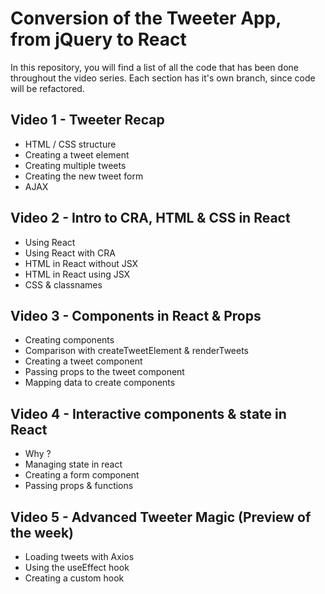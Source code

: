 # Conversion of the Tweeter App, from jQuery to React

In this repository, you will find a list of all the code that has been done throughout the video series. Each section has it's own branch, since code will be refactored.

## Video 1 - Tweeter Recap

- HTML / CSS structure
- Creating a tweet element
- Creating multiple tweets
- Creating the new tweet form
- AJAX

## Video 2 - Intro to CRA, HTML & CSS in React

- Using React
- Using React with CRA
- HTML in React without JSX
- HTML in React using JSX
- CSS & classnames

## Video 3 - Components in React & Props

- Creating components
- Comparison with createTweetElement & renderTweets
- Creating a tweet component
- Passing props to the tweet component
- Mapping data to create components

## Video 4 - Interactive components & state in React

- Why ?
- Managing state in react
- Creating a form component
- Passing props & functions

## Video 5 - Advanced Tweeter Magic (Preview of the week)

- Loading tweets with Axios
- Using the useEffect hook
- Creating a custom hook
